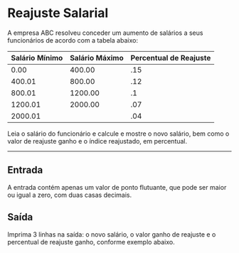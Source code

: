 # Reajuste Salarial

A empresa ABC resolveu conceder um aumento de salários a seus funcionários de acordo com a tabela abaixo:


| Salário Mínimo 	| Salário Máximo 	| Percentual de Reajuste 	|
|----------------	|----------------	|------------------------	|
| 0.00             	| 400.00         	| .15                    	|
| 400.01         	| 800.00         	| .12                    	|
| 800.01         	| 1200.00        	| .1                     	|
| 1200.01        	| 2000.00        	| .07                    	|
| 2000.01        	|                	| .04                    	|


Leia o salário do funcionário e calcule e mostre o novo salário, bem como o valor de reajuste ganho e o índice reajustado, em percentual.

---

## Entrada

A entrada contém apenas um valor de ponto flutuante, que pode ser maior ou igual a zero, com duas casas decimais.

## Saída

Imprima 3 linhas na saída: o novo salário, o valor ganho de reajuste e o percentual de reajuste ganho, conforme exemplo abaixo.

